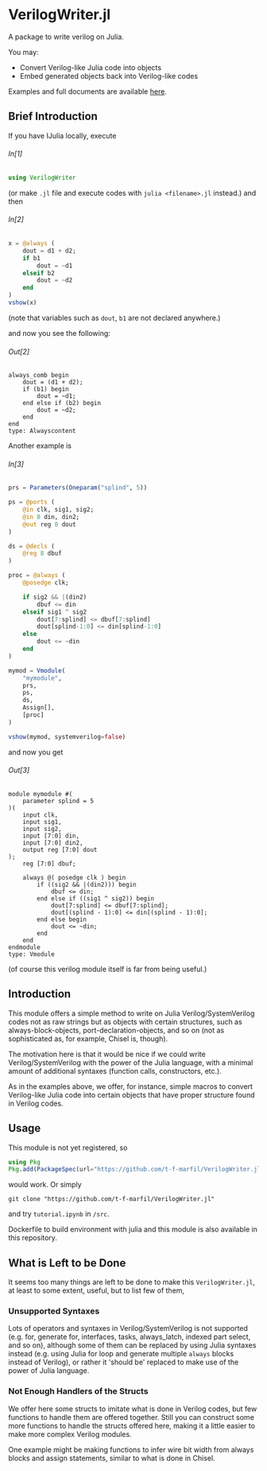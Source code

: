 # VerilogWriter.jl

A package to write verilog on Julia.

You may:
+ Convert Verilog-like Julia code into objects
+ Embed generated objects back into Verilog-like codes

Examples and full documents are available [here](https://t-f-marfil.github.io/VerilogWriter.jl/).

## Brief Introduction 

If you have IJulia locally, execute
###### In[1]
```Julia
using VerilogWriter
```
(or make `.jl` file and execute codes with `julia <filename>.jl` instead.) and then

###### In[2]
```Julia
x = @always (
    dout = d1 + d2;
    if b1
        dout = ~d1
    elseif b2 
        dout = ~d2
    end
)
vshow(x)
```

(note that variables such as `dout`, `b1` are not declared anywhere.)

and now you see the following:

###### Out[2]
```
always_comb begin
    dout = (d1 + d2);
    if (b1) begin
        dout = ~d1;
    end else if (b2) begin
        dout = ~d2;
    end
end
type: Alwayscontent
```

Another example is 

###### In[3]
```Julia
prs = Parameters(Oneparam("splind", 5))

ps = @ports (
    @in clk, sig1, sig2;
    @in 8 din, din2;
    @out reg 8 dout
)

ds = @decls (
    @reg 8 dbuf
)

proc = @always (
    @posedge clk;

    if sig2 && |(din2)
        dbuf <= din 
    elseif sig1 ^ sig2
        dout[7:splind] <= dbuf[7:splind]
        dout[splind-1:0] <= din[splind-1:0]
    else
        dout <= ~din 
    end
)

mymod = Vmodule(
    "mymodule",
    prs,
    ps,
    ds,
    Assign[],
    [proc]
)

vshow(mymod, systemverilog=false)
```

and now you get 

###### Out[3]
```
module mymodule #(
    parameter splind = 5
)(
    input clk,
    input sig1,
    input sig2,
    input [7:0] din,
    input [7:0] din2,
    output reg [7:0] dout
);
    reg [7:0] dbuf;

    always @( posedge clk ) begin
        if ((sig2 && |(din2))) begin
            dbuf <= din;
        end else if ((sig1 ^ sig2)) begin
            dout[7:splind] <= dbuf[7:splind];
            dout[(splind - 1):0] <= din[(splind - 1):0];
        end else begin
            dout <= ~din;
        end
    end
endmodule
type: Vmodule
```

(of course this verilog module itself is far from being useful.)

## Introduction

This module offers a simple method to write on Julia  Verilog/SystemVerilog codes not as raw strings but as objects with certain structures, such as always-block-objects, port-declaration-objects, and so on (not as sophisticated as, for example, Chisel is, though).

The motivation here is that it would be nice if we could write Verilog/SystemVerilog with the power of the Julia language, with a minimal amount of additional syntaxes (function calls, constructors, etc.). 

As in the examples above, we offer, for instance, simple macros to convert Verilog-like Julia code into certain objects that have proper structure found in Verilog codes.

## Usage 

This module is not yet registered, so
```Julia
using Pkg
Pkg.add(PackageSpec(url="https://github.com/t-f-marfil/VerilogWriter.jl"))
```
would work. Or simply 
```
git clone "https://github.com/t-f-marfil/VerilogWriter.jl"
```
and try `tutorial.ipynb` in `/src`.

Dockerfile to build environment with julia and this module is also available in this repository.


## What is Left to be Done

It seems too many things are left to be done to make this `VerilogWriter.jl`, at least to some extent, useful, but to list few of them, 

### Unsupported Syntaxes
Lots of operators and syntaxes in Verilog/SystemVerilog is not supported (e.g. for, generate for, interfaces, tasks, always_latch, indexed part select, and so on), although some of them can be replaced by using Julia syntaxes instead (e.g. using Julia for loop and generate multiple `always` blocks instead of Verilog), or rather it 'should be' replaced to make use of the power of Julia language.

### Not Enough Handlers of the Structs 
We offer here some structs to imitate what is done in Verilog codes, but few functions to handle them are offered together. Still you can construct some more functions to handle the structs offered here, making it a little easier to make more complex Verilog modules.

One example might be making functions to infer wire bit width from always blocks and assign statements, similar to what is done in Chisel.
